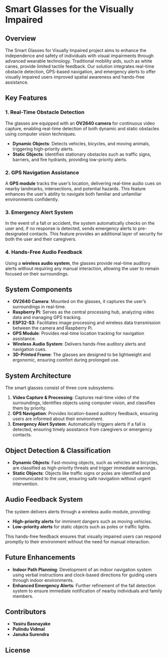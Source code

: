 # Smart Glasses for the Visually Impaired

## Overview
The Smart Glasses for Visually Impaired project aims to enhance the independence and safety of individuals with visual impairments through advanced wearable technology. Traditional mobility aids, such as white canes, provide limited tactile feedback. Our solution integrates real-time obstacle detection, GPS-based navigation, and emergency alerts to offer visually impaired users improved spatial awareness and hands-free assistance.

## Key Features
### 1. Real-Time Obstacle Detection
The glasses are equipped with an **OV2640 camera** for continuous video capture, enabling real-time detection of both dynamic and static obstacles using computer vision techniques.
- **Dynamic Objects**: Detects vehicles, bicycles, and moving animals, triggering high-priority alerts.
- **Static Objects**: Identifies stationary obstacles such as traffic signs, barriers, and fire hydrants, providing low-priority alerts.

### 2. GPS Navigation Assistance
A **GPS module** tracks the user’s location, delivering real-time audio cues on nearby landmarks, intersections, and potential hazards. This feature enhances the user’s ability to navigate both familiar and unfamiliar environments confidently.

### 3. Emergency Alert System
In the event of a fall or accident, the system automatically checks on the user and, if no response is detected, sends emergency alerts to pre-designated contacts. This feature provides an additional layer of security for both the user and their caregivers.

### 4. Hands-Free Audio Feedback
Using a **wireless audio system**, the glasses provide real-time auditory alerts without requiring any manual interaction, allowing the user to remain focused on their surroundings.

## System Components
- **OV2640 Camera**: Mounted on the glasses, it captures the user’s surroundings in real-time.
- **Raspberry Pi**: Serves as the central processing hub, analyzing video data and managing GPS tracking.
- **ESP32-S3**: Facilitates image processing and wireless data transmission between the camera and Raspberry Pi.
- **GPS Module**: Provides real-time location tracking for navigation assistance.
- **Wireless Audio System**: Delivers hands-free auditory alerts and navigation cues.
- **3D-Printed Frame**: The glasses are designed to be lightweight and ergonomic, ensuring comfort during prolonged use.

## System Architecture
The smart glasses consist of three core subsystems:
1. **Video Capture & Processing**: Captures real-time video of the surroundings, identifies objects using computer vision, and classifies them by priority.
2. **GPS Navigation**: Provides location-based auditory feedback, ensuring users are informed about their environment.
3. **Emergency Alert System**: Automatically triggers alerts if a fall is detected, ensuring timely assistance from caregivers or emergency contacts.

## Object Detection & Classification
- **Dynamic Objects**: Fast-moving objects, such as vehicles and bicycles, are classified as high-priority threats and trigger immediate warnings.
- **Static Objects**: Objects like traffic signs or poles are identified and communicated to the user, ensuring safe navigation without urgent intervention.

## Audio Feedback System
The system delivers alerts through a wireless audio module, providing:
- **High-priority alerts** for imminent dangers such as moving vehicles.
- **Low-priority alerts** for static objects such as poles or traffic lights.

This hands-free feedback ensures that visually impaired users can respond promptly to their environment without the need for manual interaction.

## Future Enhancements
- **Indoor Path Planning**: Development of an indoor navigation system using verbal instructions and clock-based directions for guiding users through indoor environments.
- **Enhanced Emergency Alerts**: Further refinement of the fall detection system to ensure immediate notification of nearby individuals and family members.

## Contributors
- **Yasiru Basnayake**
- **Pulindu Vidmal**
- **Januka Surendra**

## License

